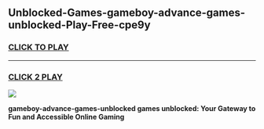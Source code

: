 
## Unblocked-Games-gameboy-advance-games-unblocked-Play-Free-cpe9y
<h3>
<a href="https://premium76.site?title=gameboy-advance-games-unblocked&ref=23A">CLICK TO PLAY</a></h3>
<hr>

<h3>
<a href="https://premium76.site?title=gameboy-advance-games-unblocked&ref=23A">CLICK 2 PLAY</a>
  
</h3>

<a href="https://premium76.site?title=gameboy-advance-games-unblocked&ref=23A"><img src="https://clearcache.store/games.png"></a>


**gameboy-advance-games-unblocked games unblocked: Your Gateway to Fun and Accessible Online Gaming**
